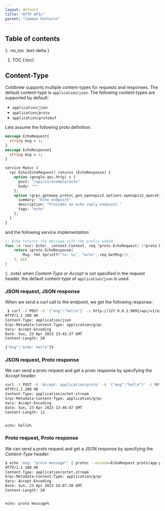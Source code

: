 ```yaml
---
layout: default
title: "HTTP APIs"
parent: "Common Patterns"
---
```

## Table of contents
{: .no_toc .text-delta }

1. TOC
{:toc}

## Content-Type

Coldbrew supports multiple content-types for requests and responses. The default content-type is `application/json`. The following content-types are supported by default:

- `application/json`
- `application/proto`
- `application/protobuf`

Lets assume the following proto definition:

```proto
message EchoRequest{
  string msg = 1;
}
message EchoResponse{
  string msg = 1;
}

service MySvc {
  rpc Echo(EchoRequest) returns (EchoResponse) {
    option (google.api.http) = {
      post: "/api/v1/example/echo"
      body: "*"
    };
    option (grpc.gateway.protoc_gen_openapiv2.options.openapiv2_operation) = {
      summary: "Echo endpoint"
      description: "Provides an echo reply endpoint."
      tags: "echo"
    };
  }
}
```

and the following service implementation:

```go
// Echo returns the message with the prefix added
func (s *svc) Echo(_ context.Context, req *proto.EchoRequest) (*proto.EchoResponse, error) {
	return &proto.EchoResponse{
		Msg: fmt.Sprintf("%s: %s", "echo", req.GetMsg()),
	}, nil
}
```

{: .note}
when *Content-Type* or *Accept* is not specified in the request header, the default content-type of `application/json` is used.

### JSON request, JSON response

When we send a curl call to the endpoint, we get the following response:

```bash
 $ curl -X POST -d '{"msg":"hello"}' -i http://127.0.0.1:9091/api/v1/example/echo
HTTP/1.1 200 OK
Content-Type: application/json
Grpc-Metadata-Content-Type: application/grpc
Vary: Accept-Encoding
Date: Sun, 23 Apr 2023 13:42:37 GMT
Content-Length: 20

{"msg":"echo: hello"}%
```

### JSON request, Proto response

We can send a proto request and get a proto response by specifying the *Accept* header:

```bash
curl -X POST -H 'Accept: application/proto' -d '{"msg":"hello"}' -i http://127.0.0.1:9091/api/v1/example/echo
HTTP/1.1 200 OK
Content-Type: application/octet-stream
Grpc-Metadata-Content-Type: application/grpc
Vary: Accept-Encoding
Date: Sun, 23 Apr 2023 13:46:47 GMT
Content-Length: 12


echo: hello%
```

### Proto request, Proto response

We can send a proto request and get a JSON response by specifying the *Content-Type* header:

```bash
$ echo 'msg: "proto message"' | protoc --encode=EchoRequest proto/app.proto | curl -sS -X POST --data-binary @- -H 'Content-Type: application/proto' -i http://127.0.0.1:9091/api/v1/example/echo
HTTP/1.1 200 OK
Content-Type: application/octet-stream
Grpc-Metadata-Content-Type: application/grpc
Vary: Accept-Encoding
Date: Sun, 23 Apr 2023 14:07:38 GMT
Content-Length: 20


echo: proto message%

```
